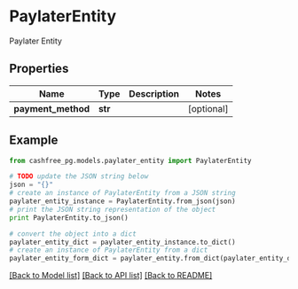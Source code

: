 # PaylaterEntity

Paylater Entity

## Properties
Name | Type | Description | Notes
------------ | ------------- | ------------- | -------------
**payment_method** | **str** |  | [optional] 

## Example

```python
from cashfree_pg.models.paylater_entity import PaylaterEntity

# TODO update the JSON string below
json = "{}"
# create an instance of PaylaterEntity from a JSON string
paylater_entity_instance = PaylaterEntity.from_json(json)
# print the JSON string representation of the object
print PaylaterEntity.to_json()

# convert the object into a dict
paylater_entity_dict = paylater_entity_instance.to_dict()
# create an instance of PaylaterEntity from a dict
paylater_entity_form_dict = paylater_entity.from_dict(paylater_entity_dict)
```
[[Back to Model list]](../README.md#documentation-for-models) [[Back to API list]](../README.md#documentation-for-api-endpoints) [[Back to README]](../README.md)


